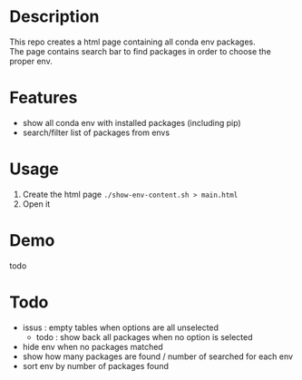 # Description
This repo creates a html page containing all conda env packages.  
The page contains search bar to find packages in order to choose the proper env.

# Features
- show all conda env with installed packages (including pip)
- search/filter list of packages from envs

# Usage
1. Create the html page `./show-env-content.sh > main.html`
2. Open it

# Demo
todo

# Todo
- issus : empty tables when options are all unselected 
    - todo : show back all packages when no option is selected
- hide env when no packages matched
- show how many packages are found / number of searched for each env
- sort env by number of packages found
